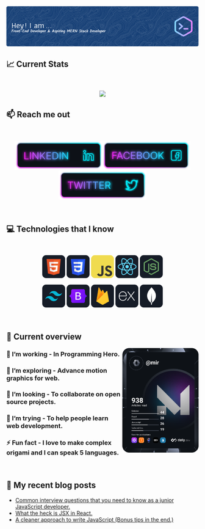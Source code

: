 <a href="https://www.facebook.com/mirhussainmurtaza/">
<img src="https://github.com/Istiak-A-Tashrif/Istiak-A-Tashrif/blob/main/images/cover.png" />
</a>

## :chart_with_upwards_trend: Current Stats

<br />
<p align="center">
  <img width="60%" src="https://github-readme-streak-stats-alpha-two.vercel.app?user=istiak-a-tashrif&hide_border=true&background=0D1117&stroke=0D1117&fire=FF1CF7&ring=FF1CF7&currStreakNum=FF1CF7&sideNums=00F0FF&currStreakLabel=00F0FF&sideLabels=00F0FF&dates=D2D2D3" />
</p>

## :mailbox: Reach me out

<br />

[<p align="center"><img height="75" src="https://github.com/Istiak-A-Tashrif/Istiak-A-Tashrif/blob/main/images/icons/Linkedin.png">](https://www.linkedin.com/in/tashrif/)[<img height="75" src="https://github.com/Istiak-A-Tashrif/Istiak-A-Tashrif/blob/main/images/icons/Facebook.png">](https://www.facebook.com/Tashrif.01000/)[<img height="75" src="https://github.com/Istiak-A-Tashrif/Istiak-A-Tashrif/blob/main/images/icons/Twitter.png"> </p>](https://x.com/IstiakTashrif)

<br />

## :computer: Technologies that I know

<br>
<p align="center">
<img src="https://github.com/Istiak-A-Tashrif/Istiak-A-Tashrif/blob/main/images/icons/HTML.png"/>
<img src="https://github.com/Istiak-A-Tashrif/Istiak-A-Tashrif/blob/main/images/icons/css.png"/>
<img src="https://github.com/Istiak-A-Tashrif/Istiak-A-Tashrif/blob/main/images/icons/JavaScript.png"/>
<img src="https://github.com/Istiak-A-Tashrif/Istiak-A-Tashrif/blob/main/images/icons/react.png"/>
<img src="https://github.com/Istiak-A-Tashrif/Istiak-A-Tashrif/blob/main/images/icons/node.png"/>
</p>
<p align="center">
<img src="https://github.com/Istiak-A-Tashrif/Istiak-A-Tashrif/blob/main/images/icons/tailwind.png"/>
<img src="https://github.com/Istiak-A-Tashrif/Istiak-A-Tashrif/blob/main/images/icons/Bootsrap.png"/>
<img src="https://github.com/Istiak-A-Tashrif/Istiak-A-Tashrif/blob/main/images/icons/firebase.png"/>
<img src="https://github.com/Istiak-A-Tashrif/Istiak-A-Tashrif/blob/main/images/icons/express.png"/>
<img src="https://github.com/Istiak-A-Tashrif/Istiak-A-Tashrif/blob/main/images/icons/mongo.png"/>
</p><br/>

## :eyes: Current overview

<div align="left">
<a href="https://app.daily.dev/mir"><img align="right" src="https://github.com/mir-hussain/mir-hussain/blob/main/devcard.svg" width="200" alt="Mir Hussain's Dev Card"/></a>
</div>

### 🔭 I’m working - In Programming Hero. 
### 🌱 I’m exploring - Advance motion graphics for web. 
### 👯 I’m looking - To collaborate on open source projects. 
### 🤔 I’m trying - To help people learn web development. 
### ⚡ Fun fact - I love to make complex origami and I can speak 5 languages.


<br />

## :book: My recent blog posts
<!-- BLOG-POST-LIST:START -->
- [Common interview questions that you need to know as a junior JavaScript developer.](https://dev.to/mirhussain/common-interview-questions-that-you-need-to-know-as-a-junior-javascript-developer-29a6)
- [What the heck is JSX in React.](https://dev.to/mirhussain/what-the-heck-is-jsx-in-react-3f0a)
- [A cleaner approach to write JavaScript &lpar;Bonus tips in the end.&rpar;](https://dev.to/mirhussain/a-cleaner-approach-to-write-javascript-bonus-tips-in-the-end-58ng)
<!-- BLOG-POST-LIST:END -->
